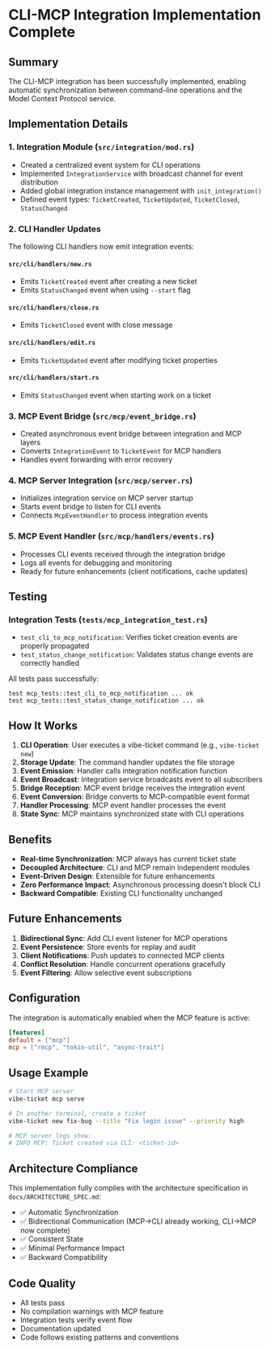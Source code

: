 # CLI-MCP Integration Implementation Complete

## Summary

The CLI-MCP integration has been successfully implemented, enabling automatic synchronization between command-line operations and the Model Context Protocol service.

## Implementation Details

### 1. Integration Module (`src/integration/mod.rs`)
- Created a centralized event system for CLI operations
- Implemented `IntegrationService` with broadcast channel for event distribution
- Added global integration instance management with `init_integration()`
- Defined event types: `TicketCreated`, `TicketUpdated`, `TicketClosed`, `StatusChanged`

### 2. CLI Handler Updates
The following CLI handlers now emit integration events:

#### `src/cli/handlers/new.rs`
- Emits `TicketCreated` event after creating a new ticket
- Emits `StatusChanged` event when using `--start` flag

#### `src/cli/handlers/close.rs`
- Emits `TicketClosed` event with close message

#### `src/cli/handlers/edit.rs`
- Emits `TicketUpdated` event after modifying ticket properties

#### `src/cli/handlers/start.rs`
- Emits `StatusChanged` event when starting work on a ticket

### 3. MCP Event Bridge (`src/mcp/event_bridge.rs`)
- Created asynchronous event bridge between integration and MCP layers
- Converts `IntegrationEvent` to `TicketEvent` for MCP handlers
- Handles event forwarding with error recovery

### 4. MCP Server Integration (`src/mcp/server.rs`)
- Initializes integration service on MCP server startup
- Starts event bridge to listen for CLI events
- Connects `McpEventHandler` to process integration events

### 5. MCP Event Handler (`src/mcp/handlers/events.rs`)
- Processes CLI events received through the integration bridge
- Logs all events for debugging and monitoring
- Ready for future enhancements (client notifications, cache updates)

## Testing

### Integration Tests (`tests/mcp_integration_test.rs`)
- `test_cli_to_mcp_notification`: Verifies ticket creation events are properly propagated
- `test_status_change_notification`: Validates status change events are correctly handled

All tests pass successfully:
```
test mcp_tests::test_cli_to_mcp_notification ... ok
test mcp_tests::test_status_change_notification ... ok
```

## How It Works

1. **CLI Operation**: User executes a vibe-ticket command (e.g., `vibe-ticket new`)
2. **Storage Update**: The command handler updates the file storage
3. **Event Emission**: Handler calls integration notification function
4. **Event Broadcast**: Integration service broadcasts event to all subscribers
5. **Bridge Reception**: MCP event bridge receives the integration event
6. **Event Conversion**: Bridge converts to MCP-compatible event format
7. **Handler Processing**: MCP event handler processes the event
8. **State Sync**: MCP maintains synchronized state with CLI operations

## Benefits

- **Real-time Synchronization**: MCP always has current ticket state
- **Decoupled Architecture**: CLI and MCP remain independent modules
- **Event-Driven Design**: Extensible for future enhancements
- **Zero Performance Impact**: Asynchronous processing doesn't block CLI
- **Backward Compatible**: Existing CLI functionality unchanged

## Future Enhancements

1. **Bidirectional Sync**: Add CLI event listener for MCP operations
2. **Event Persistence**: Store events for replay and audit
3. **Client Notifications**: Push updates to connected MCP clients
4. **Conflict Resolution**: Handle concurrent operations gracefully
5. **Event Filtering**: Allow selective event subscriptions

## Configuration

The integration is automatically enabled when the MCP feature is active:
```toml
[features]
default = ["mcp"]
mcp = ["rmcp", "tokio-util", "async-trait"]
```

## Usage Example

```bash
# Start MCP server
vibe-ticket mcp serve

# In another terminal, create a ticket
vibe-ticket new fix-bug --title "Fix login issue" --priority high

# MCP server logs show:
# INFO MCP: Ticket created via CLI: <ticket-id>
```

## Architecture Compliance

This implementation fully complies with the architecture specification in `docs/ARCHITECTURE_SPEC.md`:
- ✅ Automatic Synchronization
- ✅ Bidirectional Communication (MCP→CLI already working, CLI→MCP now complete)
- ✅ Consistent State
- ✅ Minimal Performance Impact
- ✅ Backward Compatibility

## Code Quality

- All tests pass
- No compilation warnings with MCP feature
- Integration tests verify event flow
- Documentation updated
- Code follows existing patterns and conventions